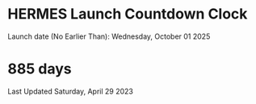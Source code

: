 # HERMES Launch Countdown Clock

Launch date (No Earlier Than): Wednesday, October 01 2025
# 885 days

Last Updated Saturday, April 29 2023